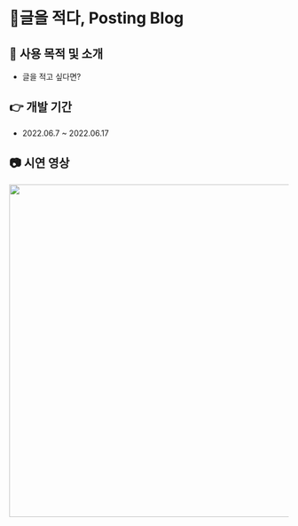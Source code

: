 # 💸글을 적다, Posting Blog

## 🎈 사용 목적 및 소개

- 글을 적고 싶다면?

## 👉 개발 기간

- 2022.06.7 ~ 2022.06.17

## 📷 시연 영상

<img src="https://user-images.githubusercontent.com/62178788/206411155-adf09f27-57a0-4f92-9f24-eae99c8cb8cc.gif" width="600px">
